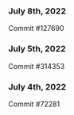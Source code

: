 ### July 8th, 2022

Commit #127690

### July 5th, 2022

Commit #314353


### July 4th, 2022

Commit #72281

